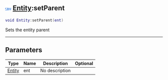 ## ![server](../../.gitbook/assets/server.png) [Entity](https://iaswiki.rawr.dev/readme/entity):setParent

```lua
void Entity:setParent(ent)
```

Sets the entity parent

------
## Parameters

| Type   | Name | Description | Optional |
| ------ | ---- | ----------- | -------: |
| [Entity](https://iaswiki.rawr.dev/readme/entity) | ent | No description |  |

